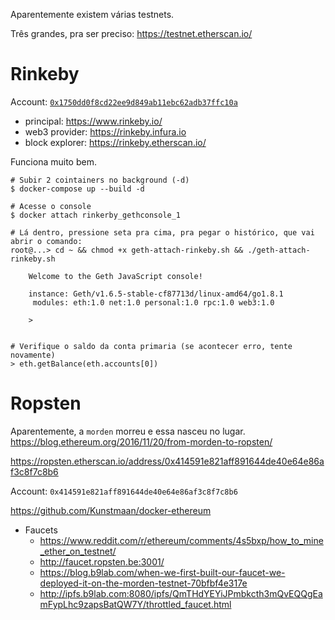 Aparentemente existem várias testnets.

Três grandes, pra ser preciso: https://testnet.etherscan.io/ 

# Rinkeby

Account: [`0x1750dd0f8cd22ee9d849ab11ebc62adb37ffc10a`](https://rinkeby.etherscan.io/address/0x1750dd0f8cd22ee9d849ab11ebc62adb37ffc10a)

- principal: https://www.rinkeby.io/
- web3 provider: https://rinkeby.infura.io
- block explorer: https://rinkeby.etherscan.io/

Funciona muito bem.

```shell
# Subir 2 cointainers no background (-d)
$ docker-compose up --build -d

# Acesse o console
$ docker attach rinkerby_gethconsole_1

# Lá dentro, pressione seta pra cima, pra pegar o histórico, que vai abrir o comando:
root@...> cd ~ && chmod +x geth-attach-rinkeby.sh && ./geth-attach-rinkeby.sh

    Welcome to the Geth JavaScript console!
    
    instance: Geth/v1.6.5-stable-cf87713d/linux-amd64/go1.8.1
     modules: eth:1.0 net:1.0 personal:1.0 rpc:1.0 web3:1.0
    
    > 


# Verifique o saldo da conta primaria (se acontecer erro, tente novamente)
> eth.getBalance(eth.accounts[0])
```


# Ropsten

Aparentemente, a `morden` morreu e essa nasceu no lugar.
https://blog.ethereum.org/2016/11/20/from-morden-to-ropsten/

https://ropsten.etherscan.io/address/0x414591e821aff891644de40e64e86af3c8f7c8b6

Account: `0x414591e821aff891644de40e64e86af3c8f7c8b6`

https://github.com/Kunstmaan/docker-ethereum

- Faucets
    - https://www.reddit.com/r/ethereum/comments/4s5bxp/how_to_mine_ether_on_testnet/
    - http://faucet.ropsten.be:3001/
    - https://blog.b9lab.com/when-we-first-built-our-faucet-we-deployed-it-on-the-morden-testnet-70bfbf4e317e
    - http://ipfs.b9lab.com:8080/ipfs/QmTHdYEYiJPmbkcth3mQvEQQgEamFypLhc9zapsBatQW7Y/throttled_faucet.html

